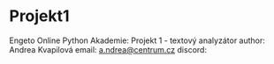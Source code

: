 # Projekt1
 Engeto Online Python Akademie: Projekt 1 - textový analyzátor
 author: Andrea Kvapilová
 email: a.ndrea@centrum.cz
 discord:
